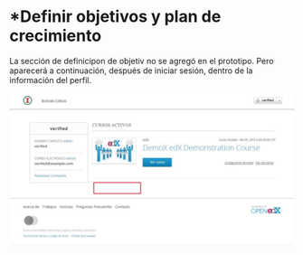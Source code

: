 # *Definir objetivos y plan de crecimiento



La sección de definicipon de objetiv no se agregó en el prototipo. Pero aparecerá a continuación, después de iniciar sesión, dentro de la información del perfil. 


![home](../images/5-1-1.jpg)